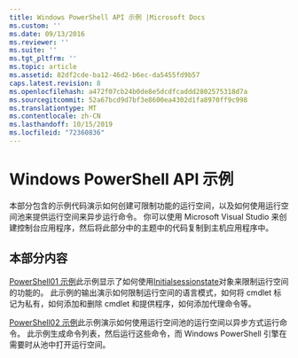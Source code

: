 ```yaml
---
title: Windows PowerShell API 示例 |Microsoft Docs
ms.custom: ''
ms.date: 09/13/2016
ms.reviewer: ''
ms.suite: ''
ms.tgt_pltfrm: ''
ms.topic: article
ms.assetid: 82df2cde-ba12-46d2-b6ec-da5455fd9b57
caps.latest.revision: 8
ms.openlocfilehash: a472f07cb24b0de8e5dcdfcaddd2802575318d7a
ms.sourcegitcommit: 52a67bcd9d7bf3e8600ea4302d1fa8970ff9c998
ms.translationtype: MT
ms.contentlocale: zh-CN
ms.lasthandoff: 10/15/2019
ms.locfileid: "72360836"
---
```

# <a name="windows-powershell-api-samples"></a>Windows PowerShell API 示例

本部分包含的示例代码演示如何创建可限制功能的运行空间，以及如何使用运行空间池来提供运行空间来异步运行命令。 你可以使用 Microsoft Visual Studio 来创建控制台应用程序，然后将此部分中的主题中的代码复制到主机应用程序中。

## <a name="in-this-section"></a>本部分内容

[PowerShell01 示例](./windows-powershell01-sample.md)此示例显示了如何使用[Initialsessionstate](/dotnet/api/System.Management.Automation.Runspaces.InitialSessionState)对象来限制运行空间的功能的。 此示例的输出演示如何限制运行空间的语言模式，如何将 cmdlet 标记为私有，如何添加和删除 cmdlet 和提供程序，如何添加代理命令等。

[PowerShell02 示例](./windows-powershell02-sample.md)此示例演示如何使用运行空间池的运行空间以异步方式运行命令。 此示例生成命令列表，然后运行这些命令，而 Windows PowerShell 引擎在需要时从池中打开运行空间。